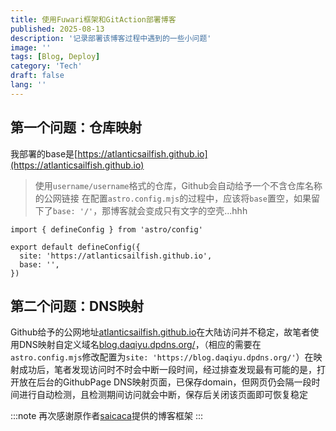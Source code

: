 ```yaml
---
title: 使用Fuwari框架和GitAction部署博客
published: 2025-08-13
description: '记录部署该博客过程中遇到的一些小问题'
image: ''
tags: [Blog, Deploy]
category: 'Tech'
draft: false 
lang: ''
---
```


## 第一个问题：仓库映射

我部署的base是[https://atlanticsailfish.github.io](https://atlanticsailfish.github.io)
> 使用`username/username`格式的仓库，Github会自动给予一个不含仓库名称的公网链接
在配置`astro.config.mjs`的过程中，应该将`base`置空，如果留下了`base: '/'`，那博客就会变成只有文字的空壳...hhh
```
import { defineConfig } from 'astro/config'

export default defineConfig({
  site: 'https://atlanticsailfish.github.io',
  base: '',
})
```
## 第二个问题：DNS映射

Github给予的公网地址[atlanticsailfish.github.io](https://atlanticsailfish.github.io)在大陆访问并不稳定，故笔者使用DNS映射自定义域名[blog.daqiyu.dpdns.org/](https://blog.daqiyu.dpdns.org/)，（相应的需要在`astro.config.mjs`修改配置为`site: 'https://blog.daqiyu.dpdns.org/'`）在映射成功后，笔者发现访问时不时会中断一段时间，经过排查发现最有可能的是，打开放在后台的GithubPage DNS映射页面，已保存domain，但网页仍会隔一段时间进行自动检测，且检测期间访问就会中断，保存后关闭该页面即可恢复稳定

:::note
再次感谢原作者[saicaca](https://github.com/saicaca/fuwari)提供的博客框架
:::
